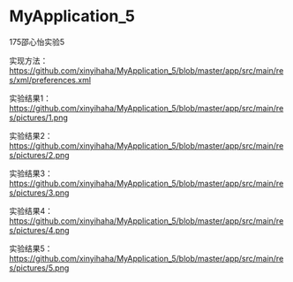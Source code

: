 # MyApplication_5
175邵心怡实验5

实现方法：https://github.com/xinyihaha/MyApplication_5/blob/master/app/src/main/res/xml/preferences.xml

实验结果1：https://github.com/xinyihaha/MyApplication_5/blob/master/app/src/main/res/pictures/1.png

实验结果2：https://github.com/xinyihaha/MyApplication_5/blob/master/app/src/main/res/pictures/2.png

实验结果3：https://github.com/xinyihaha/MyApplication_5/blob/master/app/src/main/res/pictures/3.png

实验结果4：https://github.com/xinyihaha/MyApplication_5/blob/master/app/src/main/res/pictures/4.png

实验结果5：https://github.com/xinyihaha/MyApplication_5/blob/master/app/src/main/res/pictures/5.png
